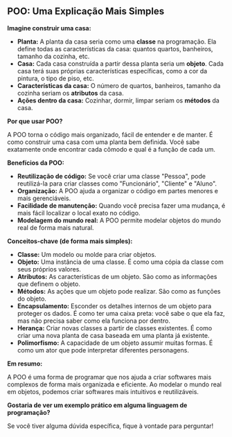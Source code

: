 ## POO: Uma Explicação Mais Simples

**Imagine construir uma casa:**

* **Planta:** A planta da casa seria como uma **classe** na programação. Ela define todas as características da casa: quantos quartos, banheiros, tamanho da cozinha, etc.
* **Casa:** Cada casa construída a partir dessa planta seria um **objeto**. Cada casa terá suas próprias características específicas, como a cor da pintura, o tipo de piso, etc.
* **Características da casa:** O número de quartos, banheiros, tamanho da cozinha seriam os **atributos** da casa.
* **Ações dentro da casa:** Cozinhar, dormir, limpar seriam os **métodos** da casa.

**Por que usar POO?**

A POO torna o código mais organizado, fácil de entender e de manter. É como construir uma casa com uma planta bem definida. Você sabe exatamente onde encontrar cada cômodo e qual é a função de cada um.

**Benefícios da POO:**

* **Reutilização de código:** Se você criar uma classe "Pessoa", pode reutilizá-la para criar classes como "Funcionário", "Cliente" e "Aluno".
* **Organização:** A POO ajuda a organizar o código em partes menores e mais gerenciáveis.
* **Facilidade de manutenção:** Quando você precisa fazer uma mudança, é mais fácil localizar o local exato no código.
* **Modelagem do mundo real:** A POO permite modelar objetos do mundo real de forma mais natural.

**Conceitos-chave (de forma mais simples):**

* **Classe:** Um modelo ou molde para criar objetos.
* **Objeto:** Uma instância de uma classe. É como uma cópia da classe com seus próprios valores.
* **Atributos:** As características de um objeto. São como as informações que definem o objeto.
* **Métodos:** As ações que um objeto pode realizar. São como as funções do objeto.
* **Encapsulamento:** Esconder os detalhes internos de um objeto para proteger os dados. É como ter uma caixa preta: você sabe o que ela faz, mas não precisa saber como ela funciona por dentro.
* **Herança:** Criar novas classes a partir de classes existentes. É como criar uma nova planta de casa baseada em uma planta já existente.
* **Polimorfismo:** A capacidade de um objeto assumir muitas formas. É como um ator que pode interpretar diferentes personagens.

**Em resumo:**

A POO é uma forma de programar que nos ajuda a criar softwares mais complexos de forma mais organizada e eficiente. Ao modelar o mundo real em objetos, podemos criar softwares mais intuitivos e reutilizáveis.

**Gostaria de ver um exemplo prático em alguma linguagem de programação?**

Se você tiver alguma dúvida específica, fique à vontade para perguntar! 

